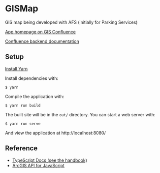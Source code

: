 # GISMap
GIS map being developed with AFS (initially for Parking Services)

[App homepage on GIS Confluence][wiki-gis]

[Confluence backend documentation][wiki-backend]

## Setup
[Install Yarn](https://yarnpkg.com/en/docs/install)

Install dependencies with:

```
$ yarn
```

Compile the application with:

```
$ yarn run build
```

The built site will be in the `out/` directory. You can start a web server with:

```
$ yarn run serve
```

And view the application at http://localhost:8080/

## Reference
* [TypeScript Docs (see the handbook)](https://www.typescriptlang.org/docs/home.html)
* [ArcGIS API for JavaScript](https://developers.arcgis.com/javascript/latest/api-reference/index.html)

[wiki-gis]: https://esdconfluence.it.umass.edu/confluence/display/AFGIS/GIS+-+App+Development+-+Campus+Parking+Map
[wiki-backend]: https://esdconfluence.it.umass.edu/confluence/display/AFGIS/GIS+-+Parking+App+-+Backend
